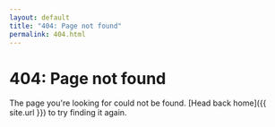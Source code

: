 ```yaml
---
layout: default
title: "404: Page not found"
permalink: 404.html
---
```


# 404: Page not found
 The page you're looking for could not be found. [Head back home]({{ site.url }}) to try finding it again.
